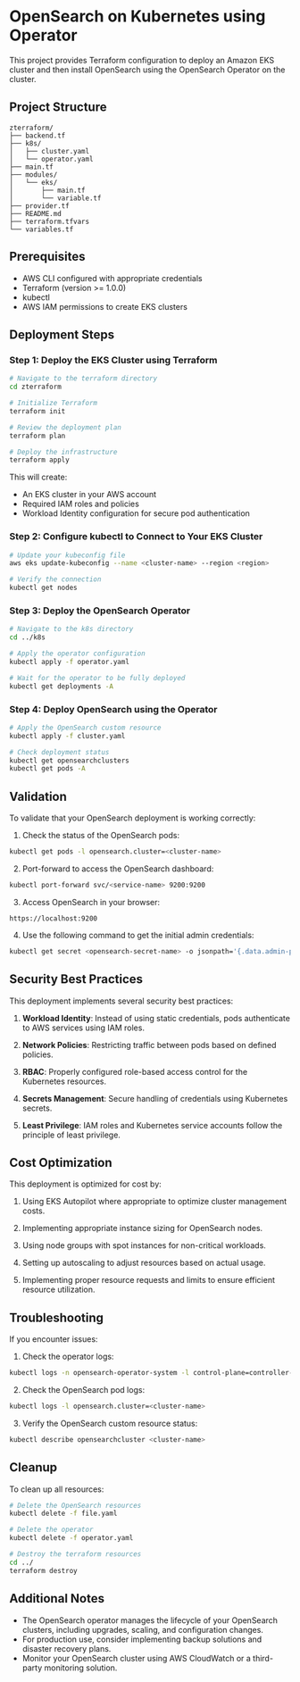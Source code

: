 # OpenSearch on Kubernetes using Operator

This project provides Terraform configuration to deploy an Amazon EKS cluster and then install OpenSearch using the OpenSearch Operator on the cluster.

## Project Structure

```
zterraform/
├── backend.tf
├── k8s/
│   ├── cluster.yaml
│   └── operator.yaml
├── main.tf
├── modules/
│   └── eks/
│       ├── main.tf
│       └── variable.tf
├── provider.tf
├── README.md
├── terraform.tfvars
└── variables.tf
```

## Prerequisites

- AWS CLI configured with appropriate credentials
- Terraform (version >= 1.0.0)
- kubectl
- AWS IAM permissions to create EKS clusters

## Deployment Steps

### Step 1: Deploy the EKS Cluster using Terraform

```bash
# Navigate to the terraform directory
cd zterraform

# Initialize Terraform
terraform init

# Review the deployment plan
terraform plan

# Deploy the infrastructure
terraform apply
```

This will create:
- An EKS cluster in your AWS account
- Required IAM roles and policies
- Workload Identity configuration for secure pod authentication

### Step 2: Configure kubectl to Connect to Your EKS Cluster

```bash
# Update your kubeconfig file
aws eks update-kubeconfig --name <cluster-name> --region <region>

# Verify the connection
kubectl get nodes
```

### Step 3: Deploy the OpenSearch Operator

```bash
# Navigate to the k8s directory
cd ../k8s

# Apply the operator configuration
kubectl apply -f operator.yaml

# Wait for the operator to be fully deployed
kubectl get deployments -A
```

### Step 4: Deploy OpenSearch using the Operator

```bash
# Apply the OpenSearch custom resource
kubectl apply -f cluster.yaml

# Check deployment status
kubectl get opensearchclusters
kubectl get pods -A
```

## Validation

To validate that your OpenSearch deployment is working correctly:

1. Check the status of the OpenSearch pods:
```bash
kubectl get pods -l opensearch.cluster=<cluster-name>
```

2. Port-forward to access the OpenSearch dashboard:
```bash
kubectl port-forward svc/<service-name> 9200:9200
```

3. Access OpenSearch in your browser:
```
https://localhost:9200
```

4. Use the following command to get the initial admin credentials:
```bash
kubectl get secret <opensearch-secret-name> -o jsonpath='{.data.admin-password}' | base64 --decode
```

## Security Best Practices

This deployment implements several security best practices:

1. **Workload Identity**: Instead of using static credentials, pods authenticate to AWS services using IAM roles.

2. **Network Policies**: Restricting traffic between pods based on defined policies.

3. **RBAC**: Properly configured role-based access control for the Kubernetes resources.

4. **Secrets Management**: Secure handling of credentials using Kubernetes secrets.

5. **Least Privilege**: IAM roles and Kubernetes service accounts follow the principle of least privilege.

## Cost Optimization

This deployment is optimized for cost by:

1. Using EKS Autopilot where appropriate to optimize cluster management costs.

2. Implementing appropriate instance sizing for OpenSearch nodes.

3. Using node groups with spot instances for non-critical workloads.

4. Setting up autoscaling to adjust resources based on actual usage.

5. Implementing proper resource requests and limits to ensure efficient resource utilization.

## Troubleshooting

If you encounter issues:

1. Check the operator logs:
```bash
kubectl logs -n opensearch-operator-system -l control-plane=controller-manager
```

2. Check the OpenSearch pod logs:
```bash
kubectl logs -l opensearch.cluster=<cluster-name>
```

3. Verify the OpenSearch custom resource status:
```bash
kubectl describe opensearchcluster <cluster-name>
```

## Cleanup

To clean up all resources:

```bash
# Delete the OpenSearch resources
kubectl delete -f file.yaml

# Delete the operator
kubectl delete -f operator.yaml

# Destroy the terraform resources
cd ../
terraform destroy
```

## Additional Notes

- The OpenSearch operator manages the lifecycle of your OpenSearch clusters, including upgrades, scaling, and configuration changes.
- For production use, consider implementing backup solutions and disaster recovery plans.
- Monitor your OpenSearch cluster using AWS CloudWatch or a third-party monitoring solution.